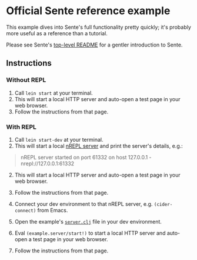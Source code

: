 # Official Sente reference example

This example dives into Sente's full functionality pretty quickly; it's probably more useful as a reference than a tutorial.

Please see Sente's [top-level README](https://github.com/ptaoussanis/sente) for a gentler introduction to Sente.

## Instructions

### Without REPL

1. Call `lein start` at your terminal.
2. This will start a local HTTP server and auto-open a test page in your web browser.
3. Follow the instructions from that page.

### With REPL

1. Call `lein start-dev` at your terminal.
2. This will start a local [nREPL server](https://nrepl.org/nrepl/index.html) and print the server's details, e.g.:

  > nREPL server started on port 61332 on host 127.0.0.1 - nrepl://127.0.0.1:61332
2. This will start a local HTTP server and auto-open a test page in your web browser.
3. Follow the instructions from that page.

3. Connect your dev environment to that nREPL server, e.g. `(cider-connect)` from Emacs.
4. Open the example's [`server.clj`](https://github.com/ptaoussanis/sente/blob/master/example-project/src/example/server.clj) file in your dev environment.
5. Eval `(example.server/start!)` to start a local HTTP server and auto-open a test page in your web browser.
6. Follow the instructions from that page.